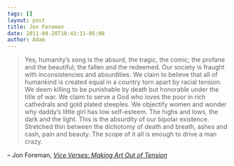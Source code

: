 ```yaml
---
tags: []
layout: post
title: Jon Foreman
date: 2011-09-28T10:43:11-05:00
author: Adam
---
```


> Yes, humanity’s song is the absurd, the tragic, the comic; the profane and the beautiful; the fallen and the redeemed. Our society is fraught with inconsistencies and absurdities. We claim to believe that all of humankind is created equal in a country torn apart by racial tension. We deem killing to be punishable by death but honorable under the title of war. We claim to serve a God who loves the poor in rich cathedrals and gold plated steeples. We objectify women and wonder why daddy’s little girl has low self-esteem. The highs and lows, the dark and the light. This is the absurdity of our bipolar existence. Stretched thin between the dichotomy of death and breath, ashes and cash, pain and beauty. The scope of it all is enough to drive a man crazy.

– Jon Foreman, _[Vice Verses: Making Art Out of Tension](http://www.huffingtonpost.com/jon-foreman/vice-verses-making-art-ou_b_974302.html)_
